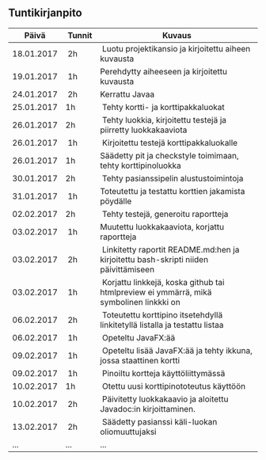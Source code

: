 ## Tuntikirjanpito
Päivä | Tunnit | Kuvaus
----- | ------ | -------
18.01.2017 | 2h | Luotu projektikansio ja kirjoitettu aiheen kuvausta
19.01.2017 | 1h | Perehdytty aiheeseen ja kirjoitettu kuvausta
24.01.2017 | 2h | Kerrattu Javaa
25.01.2017 | 1h | Tehty kortti- ja korttipakkaluokat
26.01.2017 | 2h | Tehty luokkia, kirjoitettu testejä ja piirretty luokkakaaviota
26.01.2017 | 1h | Kirjoitettu testejä korttipakkaluokalle
26.01.2017 | 1h | Säädetty pit ja checkstyle toimimaan, tehty korttipinoluokka
30.01.2017 | 2h | Tehty pasianssipelin alustustoimintoja
31.01.2017 | 1h | Toteutettu ja testattu korttien jakamista pöydälle
02.02.2017 | 2h | Tehty testejä, generoitu raportteja
03.02.2017 | 1h | Muutettu luokkakaaviota, korjattu raportteja
03.02.2017 | 2h | Linkitetty raportit README.md:hen ja kirjoitettu bash-skripti niiden päivittämiseen
03.02.2017 | 1h | Korjattu linkkejä, koska github tai htmlpreview ei ymmärrä, mikä symbolinen linkkki on
06.02.2017 | 2h | Toteutettu korttipino itsetehdyllä linkitetyllä listalla ja testattu listaa
06.02.2017 | 1h | Opeteltu JavaFX:ää
09.02.2017 | 1h | Opeteltu lisää JavaFX:ää ja tehty ikkuna, jossa staattinen kortti
09.02.2017 | 1h | Pinoiltu kortteja käyttöliittymässä
10.02.2017 | 1h | Otettu uusi korttipinototeutus käyttöön
10.02.2017 | 2h | Päivitetty luokkakaavio ja aloitettu Javadoc:in kirjoittaminen.
13.02.2017 | 2h | Säädetty pasianssi käli-luokan oliomuuttujaksi
... | ... | ...
